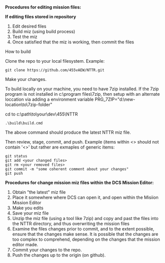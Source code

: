**Procedures for editing mission files:**

**If editing files stored in repository**
1. Edit desired files
2. Build miz (using build process)
3. Test the miz
4. Once satisfied that the miz is working, then commit the files


How to build

Clone the repo to your local filesystem.  Example:
```
git clone https://github.com/455vAEW/NTTR.git 
```
Make your changes.

To build locally on your machine, you need to have 7zip installed.
If the 7zip program is not installed in c:\program files\7zip, then setup with an alternate loccation via adding a environment variable 
PRG_7ZIP="d:\new-location\to\7zip-folder"

cd to c:\path\to\your\dev\455\NTTR
```
.\build\build.cmd
```

The above command should produce the latest NTTR miz file.


Then review, stage, commit, and push.  Example (items within <> should not contain 
'<>' but rather are exmaples of generic items:
```
git status
git add <your changed files>
git rm <your removed files>
git commit -m "some coherent comment about your changes"
git push
```



**Procedures for change mission miz files within the DCS Mission Editor:**
1. Obtain "the latest" miz file
2. Place it somewhere where DCS can open it, and open within the Misiion Mission Editor
3. Make you edits
4. Save your miz file
5. Unzip the miz file (using a tool like 7zip) and copy and past the files into the NTTR directory, and thus overwriting the mission files
6. Examine the files changes prior to commit, and to the extent possible, ensure that the changes make sense.  It is possible that the changes are too complex to comprehend, depending on the changes that the mission editor made.
7. Commit your changes to the repo.
8. Push the changes up to the origin (on github).

   
